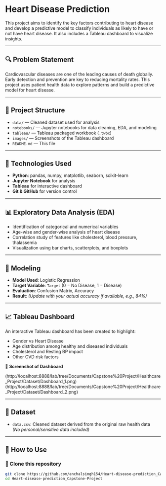# Heart Disease Prediction

This project aims to identify the key factors contributing to heart disease and develop a predictive model to classify individuals as likely to have or not have heart disease. It also includes a Tableau dashboard to visualize insights.

---

## 🔍 Problem Statement

Cardiovascular diseases are one of the leading causes of death globally. Early detection and prevention are key to reducing mortality rates. This project uses patient health data to explore patterns and build a predictive model for heart disease.

---

## 📂 Project Structure

- `data/` — Cleaned dataset used for analysis  
- `notebooks/` — Jupyter notebooks for data cleaning, EDA, and modeling  
- `tableau/` — Tableau packaged workbook (`.twbx`)  
- `images/` — Screenshots of the Tableau dashboard  
- `README.md` — This file

---

## 🔧 Technologies Used

- **Python**: pandas, numpy, matplotlib, seaborn, scikit-learn  
- **Jupyter Notebook** for analysis  
- **Tableau** for interactive dashboard  
- **Git & GitHub** for version control

---

## 📊 Exploratory Data Analysis (EDA)

- Identification of categorical and numerical variables  
- Age-wise and gender-wise analysis of heart disease  
- Correlation study of features like cholesterol, blood pressure, thalassemia  
- Visualization using bar charts, scatterplots, and boxplots

---

## 🤖 Modeling

- **Model Used**: Logistic Regression  
- **Target Variable**: `Target` (0 = No Disease, 1 = Disease)  
- **Evaluation**: Confusion Matrix, Accuracy  
- **Result**: _(Update with your actual accuracy if available, e.g., 84%)_

---

## 📈 Tableau Dashboard

An interactive Tableau dashboard has been created to highlight:

- Gender vs Heart Disease
- Age distribution among healthy and diseased individuals
- Cholesterol and Resting BP impact
- Other CVD risk factors

📸 **Screenshot of Dashboard**  

(http://localhost:8888/lab/tree/Documents/Capstone%20Project/Healthcare_Project/Dataset/Dashboard_1.png)
(http://localhost:8888/lab/tree/Documents/Capstone%20Project/Healthcare_Project/Dataset/Dashboard_2.png)

---

## 📁 Dataset

- `data.csv`: Cleaned dataset derived from the original raw health data  
*(No personal/sensitive data included)*

---

## 🚀 How to Use

### 🔁 Clone this repository
```bash
git clone https://github.com/anchalsingh154/Heart-disease-prediction_Capstone-Project.git
cd Heart-disease-prediction_Capstone-Project
